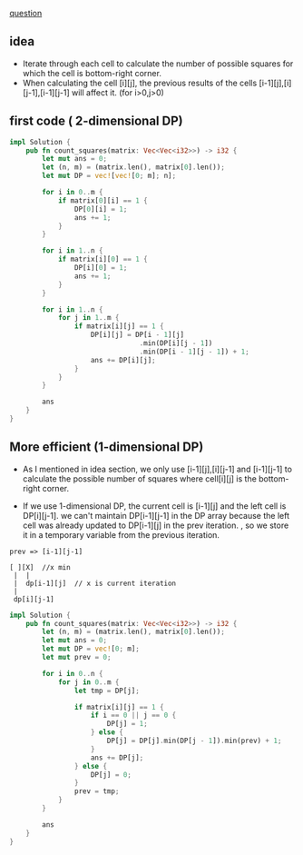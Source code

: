 
[question](https://leetcode.com/problems/count-square-submatrices-with-all-ones)

## idea
- Iterate through each cell to calculate the number of possible squares for which  the cell is bottom-right corner.
- When calculating the cell [i][j], the previous results of the cells [i-1][j],[i][j-1],[i-1][j-1] will affect it. (for i>0,j>0)


## first code ( 2-dimensional DP)
```rust
impl Solution {
    pub fn count_squares(matrix: Vec<Vec<i32>>) -> i32 {
        let mut ans = 0;
        let (n, m) = (matrix.len(), matrix[0].len());
        let mut DP = vec![vec![0; m]; n];

        for i in 0..m {
            if matrix[0][i] == 1 {
                DP[0][i] = 1;
                ans += 1;
            }
        }

        for i in 1..n {
            if matrix[i][0] == 1 {
                DP[i][0] = 1;
                ans += 1;
            }
        }

        for i in 1..n {
            for j in 1..m {
                if matrix[i][j] == 1 {
                    DP[i][j] = DP[i - 1][j] 
                                .min(DP[i][j - 1])
                                .min(DP[i - 1][j - 1]) + 1;
                    ans += DP[i][j];
                }
            }
        }

        ans
    }
}
```

## More efficient (1-dimensional DP)
-  As I mentioned in idea section, we only use [i-1][j],[i][j-1] and [i-1][j-1] to calculate the 
possible number of squares where cell[i][j] is the bottom-right corner.

- If we use 1-dimensional DP, the current cell is [i-1][j] and the left cell is DP[i][j-1].
we can't maintain DP[i-1][j-1] in the DP array because the left cell was already updated to DP[i-1][j] in the prev iteration. , so we store it in a temporary variable from the previous iteration.

```
prev => [i-1][j-1]

[ ][X]  //x min 
 |  |
 |  dp[i-1][j]  // x is current iteration
 |
 dp[i][j-1]
```


```rust
impl Solution {
    pub fn count_squares(matrix: Vec<Vec<i32>>) -> i32 {
        let (n, m) = (matrix.len(), matrix[0].len());
        let mut ans = 0;
        let mut DP = vec![0; m];
        let mut prev = 0;

        for i in 0..n {
            for j in 0..m {
                let tmp = DP[j];

                if matrix[i][j] == 1 {
                    if i == 0 || j == 0 {
                        DP[j] = 1;
                    } else {
                        DP[j] = DP[j].min(DP[j - 1]).min(prev) + 1;
                    }
                    ans += DP[j];
                } else {
                    DP[j] = 0;
                }
                prev = tmp;
            }
        }

        ans
    }
}
```
